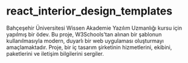 # react_interior_design_templates
Bahçeşehir Üniversitesi Wissen Akademie Yazılım Uzmanlığı kursu için yapılmış bir ödev. Bu proje, W3Schools'tan alınan bir şablonun kullanılmasıyla modern, duyarlı bir web uygulaması oluşturmayı amaçlamaktadır. Proje, bir iç tasarım şirketinin hizmetlerini, ekibini, paketlerini ve iletişim bilgilerini sergiler.
